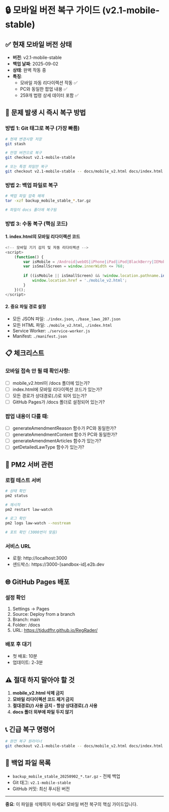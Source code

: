 # 🔒 모바일 버전 복구 가이드 (v2.1-mobile-stable)

## ✅ 현재 모바일 버전 상태
- **버전**: v2.1-mobile-stable
- **백업 날짜**: 2025-09-02
- **상태**: 완벽 작동 중
- **특징**: 
  - 모바일 자동 리다이렉션 작동 ✅
  - PC와 동일한 팝업 내용 ✅
  - 259개 법령 상세 데이터 포함 ✅

## 🚨 문제 발생 시 즉시 복구 방법

### 방법 1: Git 태그로 복구 (가장 빠름)
```bash
# 현재 변경사항 저장
git stash

# 안정 버전으로 복구
git checkout v2.1-mobile-stable

# 또는 특정 파일만 복구
git checkout v2.1-mobile-stable -- docs/mobile_v2.html docs/index.html
```

### 방법 2: 백업 파일로 복구
```bash
# 백업 파일 압축 해제
tar -xzf backup_mobile_stable_*.tar.gz

# 파일이 docs 폴더에 복구됨
```

### 방법 3: 수동 복구 (핵심 코드)

#### 1. index.html의 모바일 리다이렉션 코드
```javascript
<!-- 모바일 기기 감지 및 자동 리다이렉션 -->
<script>
    (function() {
        var isMobile = /Android|webOS|iPhone|iPad|iPod|BlackBerry|IEMobile|Opera Mini/i.test(navigator.userAgent);
        var isSmallScreen = window.innerWidth <= 768;
        
        if ((isMobile || isSmallScreen) && !window.location.pathname.includes('mobile')) {
            window.location.href = './mobile_v2.html';
        }
    })();
</script>
```

#### 2. 중요 파일 경로 설정
- 모든 JSON 파일: `./index.json`, `./base_laws_207.json`
- 모든 HTML 파일: `./mobile_v2.html`, `./index.html`
- Service Worker: `./service-worker.js`
- Manifest: `./manifest.json`

## 📋 체크리스트

### 모바일 접속 안 될 때 확인사항:
- [ ] mobile_v2.html이 /docs 폴더에 있는가?
- [ ] index.html에 모바일 리다이렉션 코드가 있는가?
- [ ] 모든 경로가 상대경로(./)로 되어 있는가?
- [ ] GitHub Pages가 /docs 폴더로 설정되어 있는가?

### 팝업 내용이 다를 때:
- [ ] generateAmendmentReason 함수가 PC와 동일한가?
- [ ] generateAmendmentContent 함수가 PC와 동일한가?
- [ ] generateAmendmentArticles 함수가 있는가?
- [ ] getDetailedLawType 함수가 있는가?

## 🔧 PM2 서버 관련

### 로컬 테스트 서버
```bash
# 상태 확인
pm2 status

# 재시작
pm2 restart law-watch

# 로그 확인
pm2 logs law-watch --nostream

# 포트 확인 (3000번이 맞음)
```

### 서비스 URL
- 로컬: http://localhost:3000
- 샌드박스: https://3000-[sandbox-id].e2b.dev

## 🌐 GitHub Pages 배포

### 설정 확인
1. Settings → Pages
2. Source: Deploy from a branch
3. Branch: main
4. Folder: /docs
5. URL: https://tjdudfhr.github.io/RegRader/

### 배포 후 대기
- 첫 배포: 10분
- 업데이트: 2-3분

## ⚠️ 절대 하지 말아야 할 것

1. **mobile_v2.html 삭제 금지**
2. **모바일 리다이렉션 코드 제거 금지**
3. **절대경로(/) 사용 금지 - 항상 상대경로(./) 사용**
4. **docs 폴더 외부에 파일 두지 않기**

## 📞 긴급 복구 명령어

```bash
# 완전 복구 원라이너
git checkout v2.1-mobile-stable -- docs/mobile_v2.html docs/index.html && git commit -m "Emergency: restore stable mobile version" && git push origin main
```

## 💾 백업 파일 목록
- `backup_mobile_stable_20250902_*.tar.gz` - 전체 백업
- Git 태그: `v2.1-mobile-stable`
- GitHub 커밋: 최신 푸시된 버전

---

**중요**: 이 파일을 삭제하지 마세요! 모바일 버전 복구의 핵심 가이드입니다.